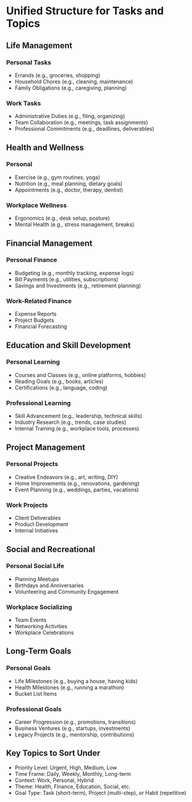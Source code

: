 
# Unified Structure for Tasks and Topics

## Life Management
### Personal Tasks
- Errands (e.g., groceries, shopping)
- Household Chores (e.g., cleaning, maintenance)
- Family Obligations (e.g., caregiving, planning)

### Work Tasks
- Administrative Duties (e.g., filing, organizing)
- Team Collaboration (e.g., meetings, task assignments)
- Professional Commitments (e.g., deadlines, deliverables)

## Health and Wellness
### Personal
- Exercise (e.g., gym routines, yoga)
- Nutrition (e.g., meal planning, dietary goals)
- Appointments (e.g., doctor, therapy, dentist)

### Workplace Wellness
- Ergonomics (e.g., desk setup, posture)
- Mental Health (e.g., stress management, breaks)

## Financial Management
### Personal Finance
- Budgeting (e.g., monthly tracking, expense logs)
- Bill Payments (e.g., utilities, subscriptions)
- Savings and Investments (e.g., retirement planning)

### Work-Related Finance
- Expense Reports
- Project Budgets
- Financial Forecasting

## Education and Skill Development
### Personal Learning
- Courses and Classes (e.g., online platforms, hobbies)
- Reading Goals (e.g., books, articles)
- Certifications (e.g., language, coding)

### Professional Learning
- Skill Advancement (e.g., leadership, technical skills)
- Industry Research (e.g., trends, case studies)
- Internal Training (e.g., workplace tools, processes)

## Project Management
### Personal Projects
- Creative Endeavors (e.g., art, writing, DIY)
- Home Improvements (e.g., renovations, gardening)
- Event Planning (e.g., weddings, parties, vacations)

### Work Projects
- Client Deliverables
- Product Development
- Internal Initiatives

## Social and Recreational
### Personal Social Life
- Planning Meetups
- Birthdays and Anniversaries
- Volunteering and Community Engagement

### Workplace Socializing
- Team Events
- Networking Activities
- Workplace Celebrations

## Long-Term Goals
### Personal Goals
- Life Milestones (e.g., buying a house, having kids)
- Health Milestones (e.g., running a marathon)
- Bucket List Items

### Professional Goals
- Career Progression (e.g., promotions, transitions)
- Business Ventures (e.g., startups, investments)
- Legacy Projects (e.g., mentorship, contributions)

## Key Topics to Sort Under
- Priority Level: Urgent, High, Medium, Low
- Time Frame: Daily, Weekly, Monthly, Long-term
- Context: Work, Personal, Hybrid
- Theme: Health, Finance, Education, Social, etc.
- Goal Type: Task (short-term), Project (multi-step), or Habit (repetitive)

